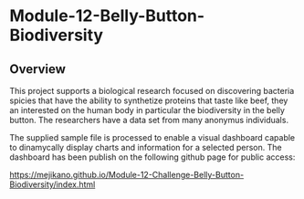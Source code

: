 # Module-12-Belly-Button-Biodiversity


## Overview

This project supports a biological research focused on discovering bacteria spicies that have the ability to synthetize proteins that taste like beef, they an interested on the human body in particular the biodiversity in the belly button. The researchers have a data set from many anonymus individuals.

The supplied sample file is processed to enable a visual dashboard capable to dinamycally display charts and information for a selected person. The dashboard has been publish on the following github page for public access:

https://mejikano.github.io/Module-12-Challenge-Belly-Button-Biodiversity/index.html

